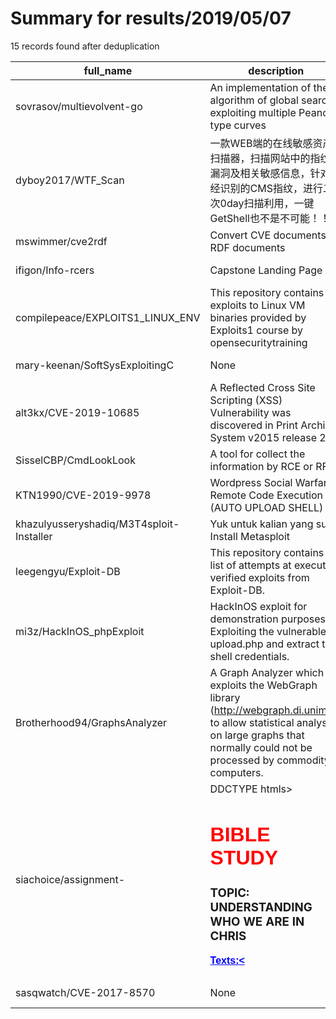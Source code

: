 
# Summary for results/2019/05/07
    
15 records found after deduplication

| full_name | description | html_url | matched_list | matched_count | pushed_at | size | stargazers_count | language | forks_count |
|------------------------------------------|------------------------------------------------------------------------------------------------------------------------------------------------------------------------------------------------------------------------------------------------------------------|-------------------------------------------------------------|------------------------------------|-----------------|---------------------------|--------|--------------------|------------|---------------|
| sovrasov/multievolvent-go | An implementation of the algorithm of global search exploiting multiple Peano-type curves | https://github.com/sovrasov/multievolvent-go | ['exploit'] | 1 | 2019-05-07 10:32:40+00:00 | 7110 | 0 | C++ | 0 |
| dyboy2017/WTF_Scan | 一款WEB端的在线敏感资产扫描器，扫描网站中的指纹、漏洞及相关敏感信息，针对已经识别的CMS指纹，进行二次0day扫描利用，一键GetShell也不是不可能！！！ | https://github.com/dyboy2017/WTF_Scan | ['0day'] | 1 | 2019-05-07 16:21:40+00:00 | 1734 | 224 | Python | 60 |
| mswimmer/cve2rdf | Convert CVE documents to RDF documents | https://github.com/mswimmer/cve2rdf | ['cve-2'] | 1 | 2019-05-07 17:13:50+00:00 | 7214 | 0 | Python | 0 |
| ifigon/Info-rcers | Capstone Landing Page | https://github.com/ifigon/Info-rcers | ['rce'] | 1 | 2019-05-07 04:58:04+00:00 | 8416 | 0 | HTML | 0 |
| compilepeace/EXPLOITS1_LINUX_ENV | This repository contains the exploits to Linux VM binaries provided by Exploits1 course by opensecuritytraining | https://github.com/compilepeace/EXPLOITS1_LINUX_ENV | ['exploit'] | 1 | 2019-05-07 09:04:29+00:00 | 10 | 2 | Python | 2 |
| mary-keenan/SoftSysExploitingC | None | https://github.com/mary-keenan/SoftSysExploitingC | ['exploit'] | 1 | 2019-05-07 13:39:38+00:00 | 3606 | 0 | Shell | 0 |
| alt3kx/CVE-2019-10685 | A Reflected Cross Site Scripting (XSS) Vulnerability was discovered in Print Archive System v2015 release 2.6 | https://github.com/alt3kx/CVE-2019-10685 | ['cve-2'] | 1 | 2019-05-07 11:50:39+00:00 | 34 | 3 | | 0 |
| SisselCBP/CmdLookLook | A tool for collect the information by RCE or RFI. | https://github.com/SisselCBP/CmdLookLook | ['rce'] | 1 | 2019-05-07 01:15:29+00:00 | 23 | 0 | Python | 0 |
| KTN1990/CVE-2019-9978 | Wordpress Social Warfare Remote Code Execution (AUTO UPLOAD SHELL) | https://github.com/KTN1990/CVE-2019-9978 | ['cve-2', 'remote code execution'] | 2 | 2019-05-07 04:46:20+00:00 | 7 | 6 | Python | 2 |
| khazulyusseryshadiq/M3T4sploit-Installer | Yuk untuk kalian yang sulit Install Metasploit | https://github.com/khazulyusseryshadiq/M3T4sploit-Installer | ['sploit'] | 1 | 2019-05-07 01:47:23+00:00 | 5 | 0 | Shell | 0 |
| leegengyu/Exploit-DB | This repository contains a list of attempts at executing verified exploits from Exploit-DB. | https://github.com/leegengyu/Exploit-DB | ['exploit'] | 1 | 2019-05-07 04:50:37+00:00 | 3 | 0 | | 0 |
| mi3z/HackInOS_phpExploit | HackInOS exploit for demonstration purposes. Exploiting the vulnerable upload.php and extract the shell credentials. | https://github.com/mi3z/HackInOS_phpExploit | ['exploit'] | 1 | 2019-05-07 09:38:02+00:00 | 3 | 0 | Python | 0 |
| Brotherhood94/GraphsAnalyzer | A Graph Analyzer which exploits the WebGraph library (http://webgraph.di.unimi.it) to allow statistical analysis on large graphs that normally could not be processed by commodity computers. | https://github.com/Brotherhood94/GraphsAnalyzer | ['exploit'] | 1 | 2019-05-07 21:36:16+00:00 | 6 | 0 | Java | 0 |
| siachoice/assignment- | DDCTYPE htmls> <htmls> <head> <h1 style="font-family: arial; color: red;">BIBLE STUDY</h1> <title> Youth Seminar Study Manual</title> </head> <body> <h3>TOPIC: UNDERSTANDING WHO WE ARE IN CHRIS</h3> <p style="font-family: arial; color:BLUE;"><u><b> Texts:< | https://github.com/siachoice/assignment- | ['exploit'] | 1 | 2019-05-07 21:35:12+00:00 | 0 | 0 | | 0 |
| sasqwatch/CVE-2017-8570 | None | https://github.com/sasqwatch/CVE-2017-8570 | ['cve-2'] | 1 | 2019-05-07 16:35:43+00:00 | 4 | 0 | Python | 0 |
